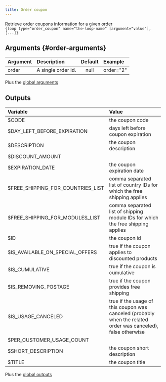 ```yaml
---
title: Order coupon
---
```


Retrieve order coupons information for a given order  
`{loop type="order_coupon" name="the-loop-name" [argument="value"], [...]}`

## Arguments {#order-arguments}

| Argument | Description         | Default | Example    |
|----------|:--------------------|:-------:|:-----------|
| order    | A single order id.  |   null  | order="2"  |

Plus the [global arguments](./global_arguments)

## Outputs

| Variable                          | Value                                                                                                         |
|:----------------------------------|:--------------------------------------------------------------------------------------------------------------|
| $CODE                             | the coupon code                                                                                               |
| $DAY_LEFT_BEFORE_EXPIRATION       | days left before coupon expiration                                                                            |
| $DESCRIPTION                      | the coupon description                                                                                        |
| $DISCOUNT_AMOUNT                  |                                                                                                               |
| $EXPIRATION_DATE                  | the coupon expiration date                                                                                    |
| $FREE_SHIPPING_FOR_COUNTRIES_LIST | comma separated list of country IDs for which the free shipping applies                                       |
| $FREE_SHIPPING_FOR_MODULES_LIST   | comma separated list of shipping module IDs for which the free shipping applies                               |
| $ID                               | the coupon id                                                                                                 |
| $IS_AVAILABLE_ON_SPECIAL_OFFERS   | true if the coupon applies to discounted products                                                             |
| $IS_CUMULATIVE                    | true if the coupon is cumulative                                                                              |
| $IS_REMOVING_POSTAGE              | true if the coupon provides free shipping                                                                     |
| $IS_USAGE_CANCELED                | true if the usage of this coupon was canceled (probably when the related order was canceled), false otherwise |
| $PER_CUSTOMER_USAGE_COUNT         |                                                                                                               |
| $SHORT_DESCRIPTION                | the coupon short description                                                                                  |
| $TITLE                            | the coupon title                                                                                              |

Plus the [global outputs](./global_outputs)
